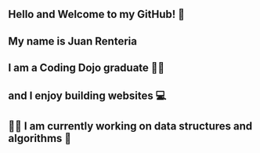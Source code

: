 ## Hello and Welcome to my GitHub! 👋
## My name is Juan Renteria
## I am a Coding Dojo graduate 🥷🏼
## and I enjoy building websites 💻
## ✍🏻 I am currently working on data structures and algorithms 🤖

<!--
**jerenteria/jerenteria** is a ✨ _special_ ✨ repository because its `README.md` (this file) appears on your GitHub profile.

About Me 

- 🔭 I’m <a href="currently"/> working on ...
- 🌱 I’m currently learning data structures and algorithms
- 👯 I’m looking to collaborate on ...
- 🤔 I’m looking for help with ...
- 💬 Ask me about ...
- 📫 How to reach me: ...
- 😄 Pronouns: ...
- ⚡ Fun fact: ...
-->
